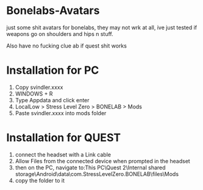 # Bonelabs-Avatars
just some shit avatars for bonelabs, they may not wrk at all, ive just tested if weapons go on shoulders and hips n stuff.

Also have no fucking clue ab if quest shit works


# Installation for PC
1. Copy svindler.xxxx
2. WINDOWS + R 
3. Type Appdata and click enter
4. LocalLow > Stress Level Zero > BONELAB > Mods
5. Paste svindler.xxxx into mods folder

# Installation for QUEST
1. connect the headset with a Link cable
2. Allow Files from the connected device when prompted in the headset
3. then on the PC, navigate to:This PC\Quest 2\Internal shared storage\Android\data\com.StressLevelZero.BONELAB\files\Mods 
4. copy the folder to it
